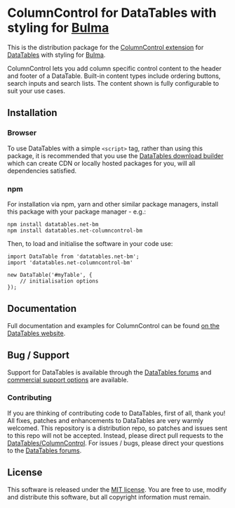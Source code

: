 # ColumnControl for DataTables with styling for [Bulma](https://bulma.io/)

This is the distribution package for the [ColumnControl extension](https://datatables.net/extensions/columncontrol) for [DataTables](https://datatables.net/) with styling for [Bulma](https://bulma.io/).

ColumnControl lets you add column specific control content to the header and footer of a DataTable. Built-in content types include ordering buttons, search inputs and search lists. The content shown is fully configurable to suit your use cases.


## Installation

### Browser

To use DataTables with a simple `<script>` tag, rather than using this package, it is recommended that you use the [DataTables download builder](//datatables.net/download) which can create CDN or locally hosted packages for you, will all dependencies satisfied.

### npm

For installation via npm, yarn and other similar package managers, install this package with your package manager - e.g.:

```
npm install datatables.net-bm
npm install datatables.net-columncontrol-bm
```

Then, to load and initialise the software in your code use:

```
import DataTable from 'datatables.net-bm';
import 'datatables.net-columncontrol-bm'

new DataTable('#myTable', {
    // initialisation options
});
```


## Documentation

Full documentation and examples for ColumnControl can be found [on the DataTables website](https://datatables.net/extensions/columncontrol).


## Bug / Support

Support for DataTables is available through the [DataTables forums](//datatables.net/forums) and [commercial support options](//datatables.net/support) are available.

### Contributing

If you are thinking of contributing code to DataTables, first of all, thank you! All fixes, patches and enhancements to DataTables are very warmly welcomed. This repository is a distribution repo, so patches and issues sent to this repo will not be accepted. Instead, please direct pull requests to the [DataTables/ColumnControl](http://github.com/DataTables/ColumnControl). For issues / bugs, please direct your questions to the [DataTables forums](//datatables.net/forums).


## License

This software is released under the [MIT license](//datatables.net/license). You are free to use, modify and distribute this software, but all copyright information must remain.

